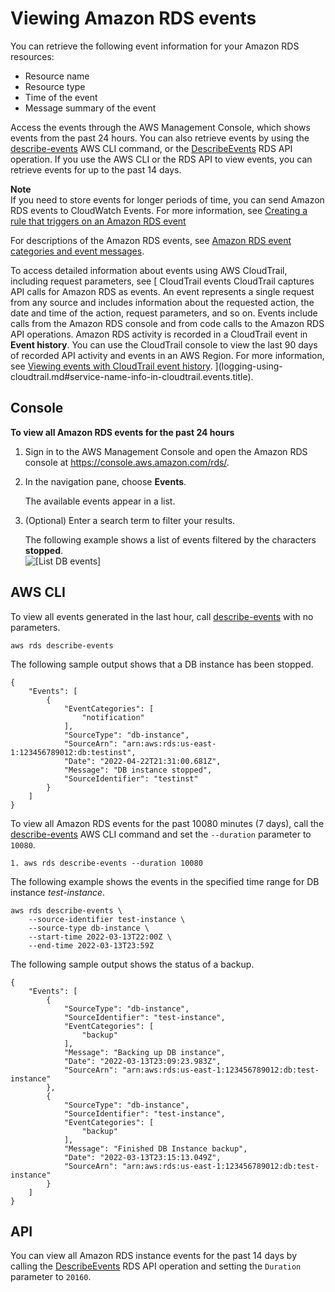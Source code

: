 # Viewing Amazon RDS events<a name="USER_ListEvents"></a>

You can retrieve the following event information for your Amazon RDS resources:
+ Resource name
+ Resource type
+ Time of the event
+ Message summary of the event

Access the events through the AWS Management Console, which shows events from the past 24 hours\. You can also retrieve events by using the [describe\-events](https://docs.aws.amazon.com/cli/latest/reference/rds/describe-events.html) AWS CLI command, or the [DescribeEvents](https://docs.aws.amazon.com/AmazonRDS/latest/APIReference/API_DescribeEvents.html) RDS API operation\. If you use the AWS CLI or the RDS API to view events, you can retrieve events for up to the past 14 days\. 

**Note**  
If you need to store events for longer periods of time, you can send Amazon RDS events to CloudWatch Events\. For more information, see [Creating a rule that triggers on an Amazon RDS event](rds-cloud-watch-events.md)

For descriptions of the Amazon RDS events, see [Amazon RDS event categories and event messages](USER_Events.Messages.md)\.

To access detailed information about events using AWS CloudTrail, including request parameters, see [ CloudTrail events  CloudTrail captures API calls for Amazon RDS as events\. An event represents a single request from any source and includes information about the requested action, the date and time of the action, request parameters, and so on\. Events include calls from the Amazon RDS console and from code calls to the Amazon RDS API operations\.  Amazon RDS activity is recorded in a CloudTrail event in **Event history**\. You can use the CloudTrail console to view the last 90 days of recorded API activity and events in an AWS Region\. For more information, see [Viewing events with CloudTrail event history](https://docs.aws.amazon.com/awscloudtrail/latest/userguide/view-cloudtrail-events.html)\.  ](logging-using-cloudtrail.md#service-name-info-in-cloudtrail.events.title)\.

## Console<a name="USER_ListEvents.CON"></a>

**To view all Amazon RDS events for the past 24 hours**

1. Sign in to the AWS Management Console and open the Amazon RDS console at [https://console\.aws\.amazon\.com/rds/](https://console.aws.amazon.com/rds/)\.

1. In the navigation pane, choose **Events**\. 

   The available events appear in a list\.

1. \(Optional\) Enter a search term to filter your results\. 

   The following example shows a list of events filtered by the characters **stopped**\.  
![\[List DB events\]](http://docs.aws.amazon.com/AmazonRDS/latest/UserGuide/images/ListEvents.png)

## AWS CLI<a name="USER_ListEvents.CLI"></a>

To view all events generated in the last hour, call [describe\-events](https://docs.aws.amazon.com/cli/latest/reference/rds/describe-events.html) with no parameters\.

```
aws rds describe-events
```

The following sample output shows that a DB instance has been stopped\.

```
{
    "Events": [
        {
            "EventCategories": [
                "notification"
            ], 
            "SourceType": "db-instance", 
            "SourceArn": "arn:aws:rds:us-east-1:123456789012:db:testinst", 
            "Date": "2022-04-22T21:31:00.681Z", 
            "Message": "DB instance stopped", 
            "SourceIdentifier": "testinst"
        }
    ]
}
```

To view all Amazon RDS events for the past 10080 minutes \(7 days\), call the [describe\-events](https://docs.aws.amazon.com/cli/latest/reference/rds/describe-events.html) AWS CLI command and set the `--duration` parameter to `10080`\.

```
1. aws rds describe-events --duration 10080
```

The following example shows the events in the specified time range for DB instance *test\-instance*\.

```
aws rds describe-events \
    --source-identifier test-instance \
    --source-type db-instance \
    --start-time 2022-03-13T22:00Z \
    --end-time 2022-03-13T23:59Z
```

The following sample output shows the status of a backup\.

```
{
    "Events": [
        {
            "SourceType": "db-instance",
            "SourceIdentifier": "test-instance",
            "EventCategories": [
                "backup"
            ],
            "Message": "Backing up DB instance",
            "Date": "2022-03-13T23:09:23.983Z",
            "SourceArn": "arn:aws:rds:us-east-1:123456789012:db:test-instance"
        },
        {
            "SourceType": "db-instance",
            "SourceIdentifier": "test-instance",
            "EventCategories": [
                "backup"
            ],
            "Message": "Finished DB Instance backup",
            "Date": "2022-03-13T23:15:13.049Z",
            "SourceArn": "arn:aws:rds:us-east-1:123456789012:db:test-instance"
        }
    ]
}
```

## API<a name="USER_ListEvents.API"></a>

You can view all Amazon RDS instance events for the past 14 days by calling the [DescribeEvents](https://docs.aws.amazon.com/AmazonRDS/latest/APIReference/API_DescribeEvents.html) RDS API operation and setting the `Duration` parameter to `20160`\.